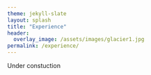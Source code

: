 ```yaml
---
theme: jekyll-slate
layout: splash
title: "Experience"
header:
  overlay_image: /assets/images/glacier1.jpg
permalink: /experience/
---
```

Under constuction
